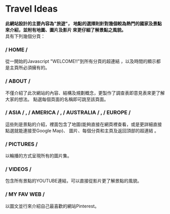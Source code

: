 # Travel Ideas
<b>此網站設計的主要內容為"旅遊"， 地點的選擇則針對幾個較為熱門的國家及景點來介紹，並附有地圖、圖片及影片 來更仔細了解景點之風貌。</b>
<br>
具有下列幾個分頁：
<h3>/ HOME /</h3>
  從一開始的Javascript "WELCOME!!"到所有分頁的超連結 ，以及時間的顯示都是主頁所必須擁有的。<br>
<h3>/ ABOUT /</h3>
  不僅介紹了此次網站的內容、結構及規劃概念，更製作了調查表即意見表來更了解大家的想法。 點選每個頁面的名稱即可跳至該頁面。<br>
<h3>/ ASIA / , / AMERICA / , / AUSTRALIA / , / EUROPE /</h3> 
  這些則是景點的介紹，裡面包含了地圖(能夠直接在網頁裡查看，或是更詳細直接點選就能連接至Google Map)、 圖片、每個分頁和主頁及返回頂部的超連結 。<br>
<h3>/ PICTURES /</h3> 以輪播的方式呈現所有的圖片集。<br>
<h3>/ VIDEOS /</h3> 包含所有景點的YOUTUBE連結，可以直接從影片更了解景點的風貌。<br>
<h3>/ MY FAV WEB /</h3> 以圖文並行來介紹自己最喜歡的網站Pinterest。
